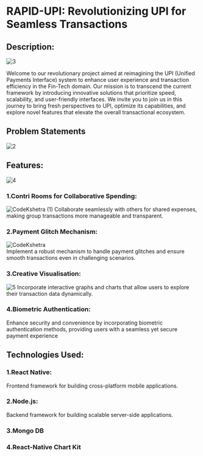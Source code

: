 
# RAPID-UPI: Revolutionizing UPI for Seamless Transactions

## Description:
![3](https://github.com/yash-25log/jims_hack/assets/58944204/76f82491-adfe-4ba8-9291-791072e03f45)

Welcome to our revolutionary project aimed at reimagining the UPI (Unified Payments Interface) system to enhance user experience and transaction efficiency in the Fin-Tech domain. Our mission is to transcend the current framework by introducing innovative solutions that prioritize speed, scalability, and user-friendly interfaces. We invite you to join us in this journey to bring fresh perspectives to UPI, optimize its capabilities, and explore novel features that elevate the overall transactional ecosystem.

## Problem Statements
![2](https://github.com/yash-25log/jims_hack/assets/58944204/492027ee-1702-451d-b5f5-d258c070d1d8)

## Features:
![4](https://github.com/yash-25log/jims_hack/assets/58944204/6f45e6f2-3153-44ae-a662-707fcd7fcfff)

### 1.Contri Rooms for Collaborative Spending: 
![CodeKshetra (1)](https://github.com/yash-25log/jims_hack/assets/58944204/fb2fb79a-f4a0-4909-89e6-7c9ec3429c87)
Collaborate seamlessly with others for shared expenses, making group transactions more manageable and transparent. 

### 2.Payment Glitch Mechanism: 
![CodeKshetra](https://github.com/yash-25log/jims_hack/assets/58944204/7cbe8d56-1a04-4515-b058-e04eb7357a43)
<br>
Implement a robust mechanism to handle payment glitches and ensure smooth transactions even in challenging scenarios.
### 3.Creative Visualisation: 
![5](https://github.com/yash-25log/jims_hack/assets/58944204/37b73bf6-6c93-4568-bbac-65ebbf0853db)
Incorporate interactive graphs and charts that allow users to explore their transaction data dynamically.
### 4.Biometric Authentication:
Enhance security and convenience by incorporating biometric authentication methods, providing users with a seamless yet secure payment experience

## Technologies Used:
### 1.React Native: 
Frontend framework for building cross-platform mobile applications.
### 2.Node.js: 
Backend framework for building scalable server-side applications.
### 3.Mongo DB
### 4.React-Native Chart Kit
